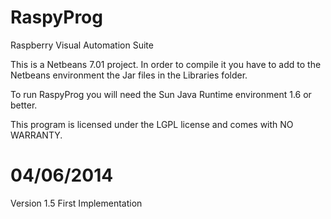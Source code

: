 RaspyProg
=========

Raspberry Visual Automation Suite

This is a Netbeans 7.01 project. In order to compile it you have to add to the Netbeans environment the Jar files in the Libraries folder.

To run RaspyProg you will need the Sun Java Runtime environment 1.6 or better.

This program is licensed under the LGPL license and comes with NO WARRANTY.

04/06/2014
==========
Version 1.5 First Implementation
